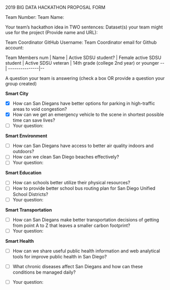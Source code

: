 2019 BIG DATA HACKATHON PROPOSAL FORM

Team Number:
Team Name:

Your team’s hackathon idea in TWO sentences:
Dataset(s) your team might use for the project (Provide name and URL):

Team Coordinator GitHub Username:
Team Coordinator email for Github account:

Team Members
num | Name | Active SDSU student? | Female active SDSU student | Active SDSU veteran | 14th grade (college 2nd year) or younger
-- | ---------------|--

A question your team is answering (check a box OR provide a question your group created)

**Smart City**
- [x] How can San Diegans have better options for parking in high-traffic areas to void congestion?
- [x] How can we get an emergency vehicle to the scene in shortest possible time can save lives?
- [ ] Your question:

**Smart Environment**
- [ ] How can San Diegans have access to better air quality indoors and outdoors?
- [ ] How can we clean San Diego beaches effectively?
- [ ] Your question:

**Smart Education**
- [ ] How can schools better utilize their physical resources?
- [ ] How to provide better school bus routing plan for San Diego Unified School Districts?
- [ ] Your question:

**Smart Transportation**
- [ ] How can San Diegans make better transportation decisions of getting from point A to Z that leaves a smaller carbon footprint?
- [ ] Your question:

**Smart Health**
- [ ] How can we share useful public health information and web analytical tools for improve public health in San Diego?
- [ ] What chronic diseases affect San Diegans and how can these conditions be managed daily?
- [ ] Your question:


